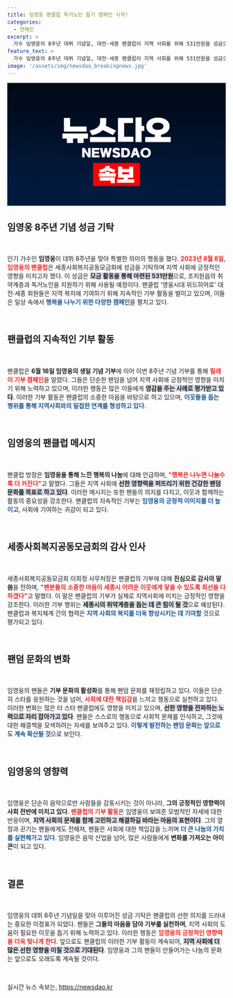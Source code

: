 ```yaml
---
title: 임영웅 팬클럽 독거노인 돕기 캠페인 시작!
categories:
  - 연예인
excerpt: >
  가수 임영웅의 8주년 데뷔 기념일, 대전·세종 팬클럽이 지역 사회를 위해 531만원을 성금으로 기탁했습니다. 임영웅의 선한 영향력이 지역의 어려운 이웃에게 전해집니다!
feature_text: >
  가수 임영웅의 8주년 데뷔 기념일, 대전·세종 팬클럽이 지역 사회를 위해 531만원을 성금으로 기탁했습니다. 임영웅의 선한 영향력이 지역의 어려운 이웃에게 전해집니다!
image: '/assets/img/newsdao_breakingnews.jpg'
---
```


<p><img src="/assets/img/newsdao_breakingnews.jpg" alt="firstkoreanews 속보" /></p>

<h2 data-ke-size="size26">임영웅 8주년 기념 성금 기탁</h2>

<p data-ke-size="size16">&nbsp;</p>

<p data-ke-size="size16">인기 가수인 <b>임영웅</b>이 데뷔 8주년을 맞아 특별한 의미의 행동을 했다. <b><span style="color: #ee2323;">2023년 8월 8일, 임영웅의 팬클럽</span></b>은 세종사회복지공동모금회에 성금을 기탁하며 지역 사회에 긍정적인 영향을 미치고자 했다. 이 성금은 <b><span style="background-color: #21538527;">모금 활동을 통해 마련된 531만원</span></b>으로, 조치원읍의 취약계층과 독거노인을 지원하기 위해 사용될 예정이다. 팬클럽 '영웅시대 위드히어로' 대전·세종 회원들은 지역 복지에 기여하기 위해 지속적인 기부 활동을 벌이고 있으며, 이들은 일상 속에서 <b><span style="color: #1a5490;">행복을 나누기 위한 다양한 캠페인</span></b>을 펼치고 있다.</p>

<p data-ke-size="size16">&nbsp;</p>

<h2 data-ke-size="size26">팬클럽의 지속적인 기부 활동</h2>

<p data-ke-size="size16">&nbsp;</p>

<p data-ke-size="size16">팬클럽은 <b>6월 16일 임영웅의 생일 기념 기부</b>에 이어 이번 8주년 기념 기부를 통해 <b><span style="color: #ee2323;">릴레이 기부 캠페인</span></b>을 알렸다. 그들은 단순한 팬덤을 넘어 지역 사회에 긍정적인 영향을 미치기 위해 노력하고 있으며, 이러한 행동은 많은 이들에게 <b><span style="background-color: #21538527;">영감을 주는 사례로 평가받고 있다</span></b>. 이러한 기부 활동은 팬클럽의 소중한 마음을 바탕으로 하고 있으며, <b><span style="color: #1a5490;">이웃들을 돕는 행위를 통해 지역사회와의 밀접한 연계를 형성하고 있다</span></b>.</p>

<p data-ke-size="size16">&nbsp;</p>

<h2 data-ke-size="size26">임영웅의 팬클럽 메시지</h2>

<p data-ke-size="size16">&nbsp;</p>

<p data-ke-size="size16">팬클럽 방장은 <b>임영웅을 통해 느낀 행복의 나눔</b>에 대해 언급하며, <b><span style="color: #ee2323;">"행복은 나누면 나눌수록 더 커진다"</span></b>고 말했다. 그들은 지역 사회에 <b><span style="background-color: #21538527;">선한 영향력을 퍼뜨리기 위한 건강한 팬덤 문화를 목표로 하고 있다</span></b>. 이러한 메시지는 또한 팬들의 의지를 다지고, 이웃과 함께하는 활동의 중요성을 강조한다. 팬클럽의 지속적인 기부는 <b><span style="color: #1a5490;">임영웅의 긍정적 이미지를 더 높이고</span></b>, 사회에 기여하는 귀감이 되고 있다.</p>

<p data-ke-size="size16">&nbsp;</p>

<h2 data-ke-size="size26">세종사회복지공동모금회의 감사 인사</h2>

<p data-ke-size="size16">&nbsp;</p>

<p data-ke-size="size16">세종사회복지공동모금회 이희정 사무처장은 팬클럽의 기부에 대해 <b>진심으로 감사의 말씀</b>을 전하며, <b><span style="color: #ee2323;">"팬분들의 소중한 마음이 세종시 어려운 이웃에게 닿을 수 있도록 최선을 다하겠다"</span></b>고 말했다. 이 말은 팬클럽의 기부가 실제로 지역사회에 미치는 긍정적인 영향을 강조한다. 이러한 기부 행위는 <b><span style="background-color: #21538527;">세종시의 취약계층을 돕는 데 큰 힘이 될 것</span></b>으로 예상된다. 팬클럽과 복지체계 간의 협력은 <b><span style="color: #1a5490;">지역 사회의 복지를 더욱 향상시키는 데 기여할</span></b> 것으로 평가되고 있다.</p>

<p data-ke-size="size16">&nbsp;</p>

<h2 data-ke-size="size26">팬덤 문화의 변화</h2>

<p data-ke-size="size16">&nbsp;</p>

<p data-ke-size="size16">임영웅의 팬들은 <b>기부 문화의 활성화</b>를 통해 팬덤 문화를 재정립하고 있다. 이들은 단순히 스타를 응원하는 것을 넘어, <b><span style="color: #ee2323;">사회에 대한 책임감</span></b>을 느끼고 행동으로 실천하고 있다. 이러한 변화는 많은 타 스타 팬클럽에도 영향을 미치고 있으며, <b><span style="background-color: #21538527;">선한 영향을 전파하는 노력으로 자리 잡아가고 있다</span></b>. 팬들은 스스로의 행동으로 사회적 문제를 인식하고, 그것에 대한 해결책을 모색하려는 자세를 보여주고 있다. <b><span style="color: #1a5490;">이렇게 발전하는 팬덤 문화는 앞으로도 계속 확산될 것</span></b>으로 보인다.</p>

<p data-ke-size="size16">&nbsp;</p>

<h2 data-ke-size="size26">임영웅의 영향력</h2>

<p data-ke-size="size16">&nbsp;</p>

<p data-ke-size="size16">임영웅은 단순히 음악으로만 사람들을 감동시키는 것이 아니라, <b>그의 긍정적인 영향력이 사회 전반에 미치고 있다</b>. <b><span style="color: #ee2323;">팬클럽의 기부 활동</span></b>은 임영웅이 보여준 모범적인 자세에 대한 반응이며, <b><span style="background-color: #21538527;">지역 사회의 문제를 함께 고민하고 해결하길 바라는 마음의 표현이다</span></b>. 그의 열정과 끈기는 팬들에게도 전해져, 팬들은 사회에 대한 책임감을 느끼며 <b><span style="color: #1a5490;">더 큰 나눔의 가치를 실현해가고 있다</span></b>. 임영웅은 음악 산업을 넘어, 많은 사람들에게 <b>변화를 가져오는 아이콘</b>이 되고 있다.</p>

<p data-ke-size="size16">&nbsp;</p>

<h2 data-ke-size="size26">결론</h2>

<p data-ke-size="size16">&nbsp;</p>

<p data-ke-size="size16">임영웅의 데뷔 8주년 기념일을 맞아 이루어진 성금 기탁은 팬클럽의 선한 의지를 드러내는 중요한 이정표가 되었다. 팬들은 <b>그들의 마음을 담아 기부를 실천하며</b>, 지역 사회의 도움이 필요한 이웃을 돕기 위해 노력하고 있다. 이러한 행동은 <b><span style="color: #ee2323;">임영웅의 긍정적인 영향력을 더욱 빛나게 한다</span></b>. 앞으로도 팬클럽의 이러한 기부 활동이 계속되어, <b><span style="background-color: #21538527;">지역 사회에 더 많은 선한 영향을 미칠 것으로 기대된다</span></b>. 임영웅과 그의 팬들이 만들어가는 나눔의 문화는 앞으로도 오래도록 계속될 것이다.</p>

<p data-ke-size="size16">&nbsp;</p>
실시간 뉴스 속보는, <a href="https://newsdao.kr" rel="dofollow">https://newsdao.kr</a>


